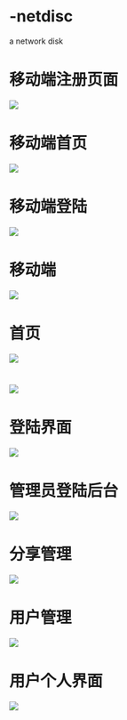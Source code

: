 # -netdisc
 a network disk
# 移动端注册页面
![](https://github.com/KamyoChae/netdisc/blob/master/_demo_images/rigister.JPG)


# 移动端首页
![](https://github.com/KamyoChae/netdisc/blob/master/_demo_images/mobel.gif)


# 移动端登陆
![](https://github.com/KamyoChae/netdisc/blob/master/_demo_images/loginmo.JPG)

# 移动端
![](https://github.com/KamyoChae/netdisc/blob/master/_demo_images/iphone.JPG)

# 首页
![](https://github.com/KamyoChae/netdisc/blob/master/_demo_images/index.gif)
# 
![](https://github.com/KamyoChae/netdisc/blob/master/_demo_images/list.JPG)
# 登陆界面
![](https://github.com/KamyoChae/netdisc/blob/master/_demo_images/login.JPG)

# 管理员登陆后台
![](https://github.com/KamyoChae/netdisc/blob/master/_demo_images/manage.JPG)

# 分享管理
![](https://github.com/KamyoChae/netdisc/blob/master/_demo_images/share.JPG)


# 用户管理
![](https://github.com/KamyoChae/netdisc/blob/master/_demo_images/users.JPG)


# 用户个人界面
![](https://github.com/KamyoChae/netdisc/blob/master/_demo_images/user.JPG)
